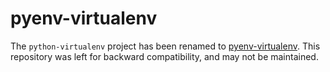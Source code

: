 # pyenv-virtualenv

The `python-virtualenv` project has been renamed to [pyenv-virtualenv](https://github.com/yyuu/pyenv-virtualenv).
This repository was left for backward compatibility, and may not be maintained.
